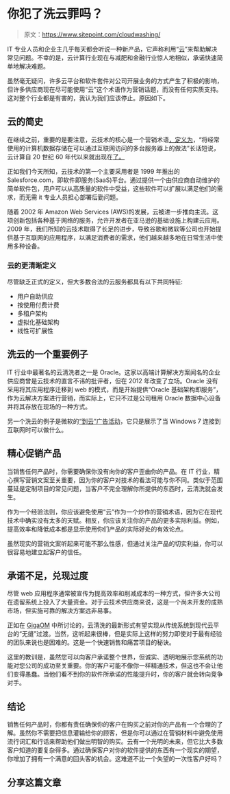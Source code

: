 # 你犯了洗云罪吗？

> 原文：<https://www.sitepoint.com/cloudwashing/>

IT 专业人员和企业主几乎每天都会听说一种新产品，它声称利用“[云](https://www.sitepoint.com/web/cloud/)”来帮助解决常见问题。不幸的是，云计算行业现在与减肥和金融行业惊人地相似，承诺快速简单地解决难题。

虽然毫无疑问，许多云平台和软件套件对公司开展业务的方式产生了积极的影响，但许多供应商现在尽可能使用“云”这个术语作为营销话题，而没有任何实质支持。这对整个行业都是有害的，我认为我们应该停止。原因如下。

## 云的简史

在继续之前，重要的是要注意，云技术的核心是一个营销术语[，定义为](http://www.merriam-webster.com/dictionary/cloud%20computing)，“将经常使用的计算机数据存储在可以通过互联网访问的多台服务器上的做法”长话短说，云计算自 20 世纪 60 年代以来就出现在[了。](http://www.computerweekly.com/feature/A-history-of-cloud-computing)

正如我们今天所知，云技术的第一个主要采用者是 1999 年推出的 Salesforce.com，即软件即服务(SaaS)平台。通过提供一个由供应商自动维护的简单软件包，用户可以从高质量的软件中受益，这些软件可以扩展以满足他们的需求，而无需 it 专业人员担心部署后勤问题。

随着 2002 年 Amazon Web Services (AWS)的发展，云被进一步推向主流。这项创新包括各种基于网络的服务，允许开发者在亚马逊的基础设施上构建云应用。2009 年，我们所知的云技术取得了长足的进步，导致谷歌和微软等公司也开始提供基于互联网的应用程序，以满足消费者的需求，他们越来越多地在日常生活中使用多种设备。

### 云的更清晰定义

尽管缺乏正式的定义，但大多数合法的云服务都具有以下共同特征:

*   用户自助供应
*   按使用付费计费
*   多租户架构
*   虚拟化基础架构
*   线性可扩展性

## 洗云的一个重要例子

IT 行业中最著名的云清洗者之一是 Oracle。这家以高端计算解决方案闻名的企业供应商曾是云技术的直言不讳的批评者，但在 2012 年改变了立场。Oracle 没有采用将其应用程序迁移到 web 的模式，而是开始提供“Oracle 基础架构即服务”，作为云解决方案进行营销，而实际上，它只不过是公司租用 Oracle 数据中心设备并将其存放在现场的一种方式。

另一个洗云的例子是微软的[“到云”广告活动](https://www.youtube.com/watch?v=jR6xbulUmsg)，它只是展示了当 Windows 7 连接到互联网时可以做什么。

## 精心促销产品

当销售任何产品时，你需要确保你没有向你的客户歪曲你的产品。在 IT 行业，精心撰写营销文案至关重要，因为你的客户对技术的看法可能与你不同。类似于范围蔓延是定制项目的常见问题，当客户不完全理解你所提供的东西时，云清洗就会发生。

作为一个经验法则，你应该避免使用“云”作为一个炒作的营销术语，因为它在现代技术中确实没有太多的天赋。相反，你应该关注你的产品的更多实际利益。例如，提高效率和降低成本都是显示使用你们产品的实际好处的有效论点。

虽然现实的营销文案听起来可能不那么性感，但通过关注产品的切实利益，你可以很容易地建立起客户的信任。

## 承诺不足，兑现过度

尽管 web 应用程序通常被宣传为提高效率和削减成本的一种方式，但许多大公司在遗留系统上投入了大量资金。对于云技术供应商来说，这是一个尚未开发的成熟市场，但实施可靠的解决方案远非易事。

正如在 [GigaOM](https://gigaom.com/2013/09/11/when-it-comes-to-todays-cloud-washing-today-its-all-about-hybrid-cloud/) 中所讨论的，云清洗的最新形式有望实现从传统系统到现代云平台的“无缝”过渡。当然，这听起来很棒，但是实际上这样的努力即使对于最有经验的团队来说也是困难的。这是一个快速销售和痛苦项目的秘诀。

这里的教训是，虽然您可以向客户承诺整个世界，但诚实、透明地展示您系统的功能对您公司的成功至关重要。你的客户可能不像你一样精通技术，但这也不会让他们变得愚蠢。当他们看不到你的软件所承诺的性能提升时，你的客户就会转向竞争对手。

## 结论

销售任何产品时，你都有责任确保你的客户在购买之前对你的产品有一个合理的了解。虽然你不需要把信息灌输给你的顾客，但是你可以通过在营销材料中避免使用流行词汇和行话来帮助他们做出明智的购买。云有一个光明的未来，但它比大多数客户知道的要复杂得多。通过确保客户对你的软件提供的东西有一个现实的期望，你增加了拥有一个满意的回头客的机会。这难道不比一个失望的一次性客户好吗？

## 分享这篇文章